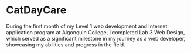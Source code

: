 # CatDayCare

During the first month of my Level 1 web development and Internet application program at Algonquin College, I completed Lab 3 Web Design, which served as a significant milestone in my journey as a web developer, showcasing my abilities and progress in the field.
